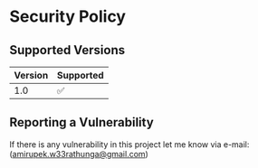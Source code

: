 # Security Policy

## Supported Versions

| Version | Supported          |
| ------- | ------------------ |
| 1.0   | :white_check_mark: |

## Reporting a Vulnerability

If there is any vulnerability in this project let me know via e-mail: (amirupek.w33rathunga@gmail.com)
